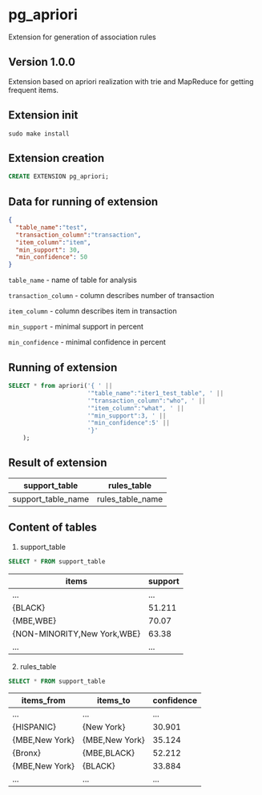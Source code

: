 # pg_apriori 
Extension for generation of association rules

## Version 1.0.0

Extension based on apriori realization with trie and MapReduce for getting frequent items.

## Extension init 

``
sudo make install
``

## Extension creation
```sql
CREATE EXTENSION pg_apriori;
```

## Data for running of extension
```json
{
  "table_name":"test", 
  "transaction_column":"transaction", 
  "item_column":"item", 
  "min_support": 30, 
  "min_confidence": 50
}
```
`table_name` - name of table for analysis

`transaction_column` - column describes number of transaction

`item_column` - column describes item in transaction

`min_support` - minimal support in percent

`min_confidence` - minimal confidence in percent

## Running of extension

```sql
SELECT * from apriori('{ ' ||
                      '"table_name":"iter1_test_table", ' ||
                      '"transaction_column":"who", ' ||
                      '"item_column":"what", ' ||
                      '"min_support":3, ' ||
                      '"min_confidence":5' ||
                      '}'
    );
```

## Result of extension

| support_table  | rules_table |
| ------------- | ------------- |
| support_table_name  | rules_table_name  |

## Content of tables

1. support_table

```sql
SELECT * FROM support_table
```

| items  | support |
| ------------- | ------------- |
| ...  | ...  |
| {BLACK}  | 51.211  |
| {MBE,WBE}  | 70.07  |
| {NON-MINORITY,New York,WBE}  | 63.38  |
| ...  | ...  |


2. rules_table

```sql
SELECT * FROM support_table
```

| items_from  | items_to | confidence | 
| ------------- | ------------- | ------------- | 
| ...  | ...  | ...  |
| {HISPANIC}  | {New York}  | 30.901  |
| {MBE,New York}  | {MBE,New York}  | 35.124  |
| {Bronx}  | {MBE,BLACK}  | 52.212  |
| {MBE,New York}  | {BLACK}  | 33.884  |
| ...  | ...  | ...  |
